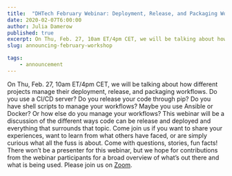 ```yaml
---
title:  "DHTech February Webinar: Deployment, Release, and Packaging Workflows"
date: 2020-02-07T6:00:00
author: Julia Damerow
published: true
excerpt: On Thu, Feb. 27, 10am ET/4pm CET, we will be talking about how different projects manage their deployment, release, and packaging workflows. We will be discussing the different ways code can be release and deployed and everything that surrounds that topic.
slug: announcing-february-workshop

tags:
    - announcement
---
```


On Thu, Feb. 27, 10am ET/4pm CET, we will be talking about how different projects manage their deployment, release, and packaging workflows. Do you use a CI/CD server? Do you release your code through pip? Do you have shell scripts to manage your workflows? Maybe you use Ansible or Docker? Or how else do you manage your workflows? This webinar will be a discussion of the different ways code can be release and deployed and everything that surrounds that topic. Come join us if you want to share your experiences, want to learn from what others have faced, or are simply curious what all the fuss is about. Come with questions, stories, fun facts! There won’t be a presenter for this webinar, but we hope for contributions from the webinar participants for a broad overview of what’s out there and what is being used. Please join us on [Zoom](https://zoom.us/j/755179791).
